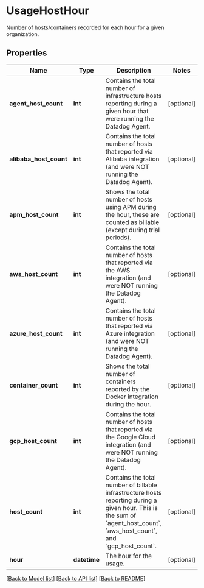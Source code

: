 # UsageHostHour

Number of hosts/containers recorded for each hour for a given organization.
## Properties
Name | Type | Description | Notes
------------ | ------------- | ------------- | -------------
**agent_host_count** | **int** | Contains the total number of infrastructure hosts reporting during a given hour that were running the Datadog Agent. | [optional] 
**alibaba_host_count** | **int** | Contains the total number of hosts that reported via Alibaba integration (and were NOT running the Datadog Agent). | [optional] 
**apm_host_count** | **int** | Shows the total number of hosts using APM during the hour, these are counted as billable (except during trial periods). | [optional] 
**aws_host_count** | **int** | Contains the total number of hosts that reported via the AWS integration (and were NOT running the Datadog Agent). | [optional] 
**azure_host_count** | **int** | Contains the total number of hosts that reported via Azure integration (and were NOT running the Datadog Agent). | [optional] 
**container_count** | **int** | Shows the total number of containers reported by the Docker integration during the hour. | [optional] 
**gcp_host_count** | **int** | Contains the total number of hosts that reported via the Google Cloud integration (and were NOT running the Datadog Agent). | [optional] 
**host_count** | **int** | Contains the total number of billable infrastructure hosts reporting during a given hour. This is the sum of &#x60;agent_host_count&#x60;, &#x60;aws_host_count&#x60;, and &#x60;gcp_host_count&#x60;. | [optional] 
**hour** | **datetime** | The hour for the usage. | [optional] 

[[Back to Model list]](README.md#documentation-for-models) [[Back to API list]](README.md#documentation-for-api-endpoints) [[Back to README]](README.md)



